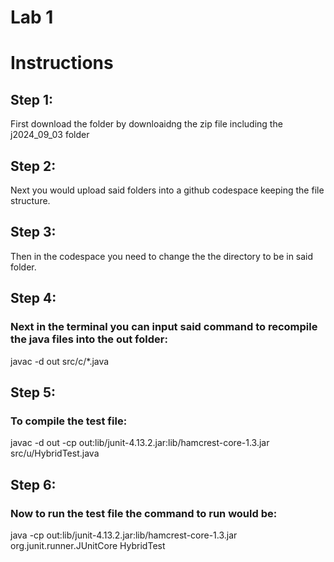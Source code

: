 # Lab 1
# Instructions
## Step 1:
First download the folder by downloaidng the zip file including the j2024_09_03 folder
## Step 2:
Next you would upload said folders into a github codespace keeping the file structure.
## Step 3:
Then in the codespace you need to change the the directory to be in said folder.
## Step 4:
### Next in the terminal you can input said command to recompile the java files into the out folder: 
javac -d out src/c/*.java
## Step 5:
### To compile the test file:
javac -d out -cp out:lib/junit-4.13.2.jar:lib/hamcrest-core-1.3.jar src/u/HybridTest.java
## Step 6:
### Now to run the test file the command to run would be: 

java -cp out:lib/junit-4.13.2.jar:lib/hamcrest-core-1.3.jar org.junit.runner.JUnitCore HybridTest
